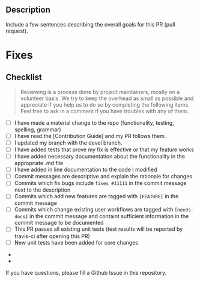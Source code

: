 <!--
We appreciate the effort for this pull request but before that please make sure you read the contribution guidelines given above, then fill out the blanks below.


Please enter each Issue number you are resolving in your PR after one of the following words [Fixes, Closes, Resolves]. This will auto-link these issues and close them when this PR is merged!
e.g. 
Fixes #1
Closes #2
-->
## Description
Include a few sentences describing the overall goals for this PR (pull request).

# Fixes # 

## Checklist
> Reviewing is a process done by project maintainers, mostly on a volunteer basis. We try to keep the overhead as small as possible and appreciate if you help us to do so by completing the following items. Feel free to ask in a comment if you have troubles with any of them.

- [ ] I have made a material change to the repo (functionality, testing, spelling, grammar)
- [ ] I have read the [Contribution Guide] and my PR follows them.
- [ ] I updated my branch with the devel branch.
- [ ] I have added tests that prove my fix is effective or that my feature works
- [ ] I have added necessary documentation about the functionality in the appropriate .md file
- [ ] I have added in line documentation to the code I modified
- [ ] Commit messages are descriptive and explain the rationale for changes
- [ ] Commits which fix bugs include `fixes #11111` in the commit message next to the description
- [ ] Commits which add new features are tagged with `[FEATURE]` in the commit message
- [ ] Commits which change existing user workflows are tagged with `[needs-docs]` in the commit message and containt sufficient information in the commit message to be documented
- [ ] This PR passes all existing unit tests (test results will be reported by travis-ci after opening this PR)
- [ ] New unit tests have been added for core changes
- 
- 

If you have questions, please fill a Github Issue in this repository.
